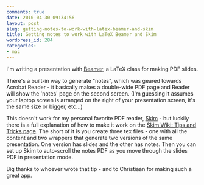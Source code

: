 ```yaml
---
comments: true
date: 2010-04-30 09:34:56
layout: post
slug: getting-notes-to-work-with-latex-beamer-and-skim
title: Getting notes to work with LaTeX Beamer and Skim
wordpress_id: 284
categories:
- mac
---
```


I'm writing a presentation with [Beamer](http://bitbucket.org/rivanvx/beamer/wiki/Home), a LaTeX class for making PDF slides.

There's a built-in way to generate "notes", which was geared towards Acrobat Reader - it basically makes a double-wide PDF page and Reader will show the 'notes' page on the second screen. (I'm guessing it assumes your laptop screen is arranged on the right of your presentation screen, it's the same size or bigger, etc...)

This doesn't work for my personal favorite PDF reader, [Skim](http://skim-app.sf.net) - but luckily there is a full explanation of how to make it work on the [Skim Wiki: Tips and Tricks page](http://sourceforge.net/apps/mediawiki/skim-app/index.php?title=Tips_and_Tricks#Interaction_with_LaTeX_Beamer). The short of it is you create three tex files - one with all the content and two wrappers that generate two versions of the same presentation. One version has slides and the other has notes. Then you can set up Skim to auto-scroll the notes PDF as you move through the slides PDF in presentation mode.

Big thanks to whoever wrote that tip - and to Christiaan for making such a great app.
